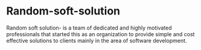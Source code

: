 Random-soft-solution
====================

Random soft solution- is a team of dedicated and highly motivated professionals that started this as an organization to provide simple and cost effective solutions to clients mainly in the area of software development.